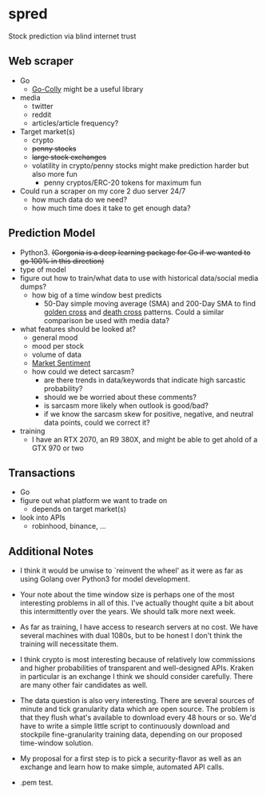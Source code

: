 # spred
Stock prediction via blind internet trust

##	Web scraper
* Go
    * [Go-Colly](http://go-colly.org) might be a useful library
*	media
    *	twitter
    *	reddit
    *	articles/article frequency?
*	Target market(s)
    *	crypto
    *	~~penny stocks~~
    *	~~large stock exchanges~~
    *	volatility in crypto/penny stocks might make prediction harder but also more fun
        * penny cryptos/ERC-20 tokens for maximum fun
*	Could run a scraper on my core 2 duo server 24/7
    *	how much data do we need?
    *	how much time does it take to get enough data?
##	Prediction Model
*	Python3. ~~(Gorgonia is a deep learning package for Go if we wanted to go 100% in this direction)~~
*	type of model
*	figure out how to train/what data to use with historical data/social media dumps?
    *	how big of a time window best predicts
         * 50-Day simple moving average (SMA) and 200-Day SMA to find [golden cross](https://www.investopedia.com/terms/g/goldencross.asp) and [death cross](https://www.investopedia.com/terms/d/deathcross.asp) patterns. Could a similar comparison be used with media data?
*	what features should be looked at?
    *	general mood
    *	mood per stock
    *	volume of data
    * [Market Sentiment](https://www.investopedia.com/terms/m/marketsentiment.asp)
    * how could we detect sarcasm?
         * are there trends in data/keywords that indicate high sarcastic probability?
         * should we be worried about these comments?
         * is sarcasm more likely when outlook is good/bad?
         * if we know the sarcasm skew for positive, negative, and neutral data points, could we correct it?
*	training
    *	I have an RTX 2070, an R9 380X, and might be able to get ahold of a GTX 970 or two
##	Transactions
*	Go
*	figure out what platform we want to trade on
    *	depends on target market(s)
*	look into APIs
    * robinhood, binance, ...

## Additional Notes

*   I think it would be unwise to `reinvent the wheel' as it were as far as using Golang over Python3 for model development. 
*   Your note about the time window size is perhaps one of the most interesting problems in all of this. I've actually thought quite a bit about this intermittently over the years. We should talk more next week. 
*   As far as training, I have access to research servers at no cost. We have several machines with dual 1080s, but to be honest I don't think the training will necessitate them. 
*   I think crypto is most interesting because of relatively low commissions and higher probabilities of transparent and well-designed APIs. Kraken in particular is an exchange I think we should consider carefully. There are many other fair candidates as well. 
*   The data question is also very interesting. There are several sources of minute and tick granularity data which are open source. The problem is that they flush what's available to download every 48 hours or so. We'd have to write a simple little script to continuously download and stockpile fine-granularity training data, depending on our proposed time-window solution. 
*   My proposal for a first step is to pick a security-flavor as well as an exchange and learn how to make simple, automated API calls. 

*   .pem test. 
